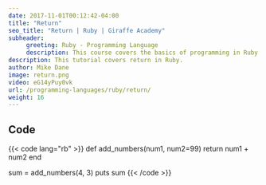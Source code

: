 ```yaml
---
date: 2017-11-01T00:12:42-04:00
title: "Return"
seo_title: "Return | Ruby | Giraffe Academy"
subheader:
     greeting: Ruby - Programming Language
     description: This course covers the basics of programming in Ruby. Work your way through the videos and we'll teach you everything you need to know to start your programming journey!
description: This tutorial covers return in Ruby.
author: Mike Dane
image: return.png
video: eG14yPuy0vk
url: /programming-languages/ruby/return/
weight: 16
---
```


## Code

{{< code lang="rb" >}}
def add_numbers(num1, num2=99)
     return num1 + num2
end

sum = add_numbers(4, 3)
puts sum
{{< /code >}}